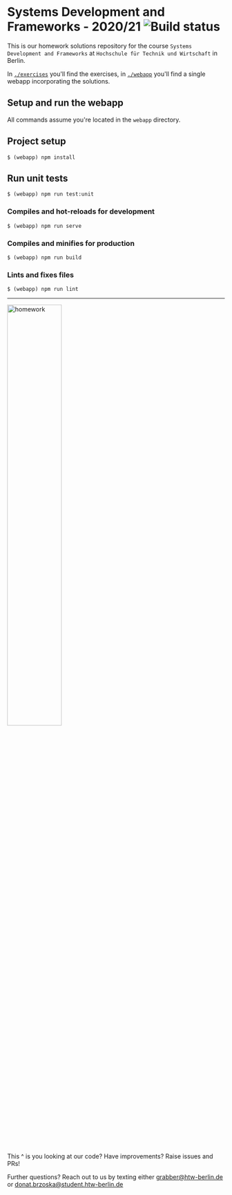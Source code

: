 # Systems Development and Frameworks - 2020/21 ![Build status](https://github.com/Systems-Development-and-Frameworks/dojo/workflows/Build%2C%20Test%2C%20Lint/badge.svg?branch=exercise2)

This is our homework solutions repository for the course `Systems Development and Frameworks`
at `Hochschule für Technik und Wirtschaft` in Berlin.

In [`./exercises`](exercises) you'll find the exercises, in [`./webapp`](webapp) you'll find a single webapp incorporating the solutions.

## Setup and run the webapp

All commands assume you're located in the `webapp` directory.
## Project setup
```
$ (webapp) npm install
```

## Run unit tests
```
$ (webapp) npm run test:unit
```

### Compiles and hot-reloads for development
```
$ (webapp) npm run serve
```

### Compiles and minifies for production
```
$ (webapp) npm run build
```

### Lints and fixes files
```
$ (webapp) npm run lint
```

<hr> 

<p>
  <img src=".github/img/CatView.gif" alt="homework" width="50%">
<p>

This ^ is you looking at our code? Have improvements? Raise issues and PRs!

Further questions? Reach out to us by texting either grabber@htw-berlin.de or donat.brzoska@student.htw-berlin.de
